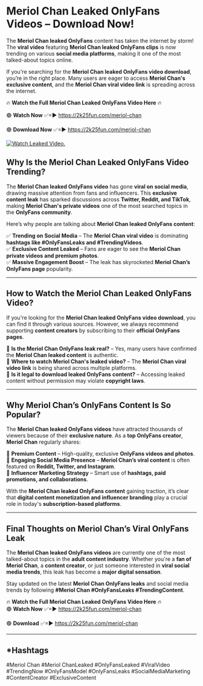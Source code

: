 # Meriol Chan Leaked OnlyFans Videos – Download Now!

The **Meriol Chan leaked OnlyFans** content has taken the internet by storm! The **viral video** featuring **Meriol Chan leaked OnlyFans clips** is now trending on various **social media platforms**, making it one of the most talked-about topics online.  

If you're searching for the **Meriol Chan leaked OnlyFans video download**, you’re in the right place. Many users are eager to access **Meriol Chan's exclusive content**, and the **Meriol Chan viral video link** is spreading across the internet.  

🔥 **Watch the Full Meriol Chan Leaked OnlyFans Video Here** 🔥  

🟢 **Watch Now** ✅=► https://2k25fun.com/meriol-chan

🟢 **Download Now** ✅=► https://2k25fun.com/meriol-chan

[![Watch Leaked Video.](https://miro.medium.com/v2/resize:fit:828/format:webp/1*cilzJN44JGOrTw9NJCrNHA.gif "Watch Leaked Video")](https://2k25fun.com/meriol-chan)

## **Why Is the Meriol Chan Leaked OnlyFans Video Trending?**  

The **Meriol Chan leaked OnlyFans video** has gone **viral on social media**, drawing massive attention from fans and influencers. This **exclusive content leak** has sparked discussions across **Twitter, Reddit, and TikTok**, making **Meriol Chan's private videos** one of the most searched topics in the **OnlyFans community**.  

Here’s why people are talking about **Meriol Chan leaked OnlyFans content**:  

✅ **Trending on Social Media** – The **Meriol Chan viral video** is dominating **hashtags like #OnlyFansLeaks and #TrendingVideos**.  
✅ **Exclusive Content Leaked** – Fans are eager to see the **Meriol Chan private videos and premium photos**.  
✅ **Massive Engagement Boost** – The leak has skyrocketed **Meriol Chan’s OnlyFans page** popularity.  

---

## **How to Watch the Meriol Chan Leaked OnlyFans Video?**  

If you're looking for the **Meriol Chan leaked OnlyFans video download**, you can find it through various sources. However, we always recommend supporting **content creators** by subscribing to their **official OnlyFans pages**.  

🔹 **Is the Meriol Chan OnlyFans leak real?** – Yes, many users have confirmed the **Meriol Chan leaked content** is authentic.  
🔹 **Where to watch Meriol Chan's leaked video?** – The **Meriol Chan viral video link** is being shared across multiple platforms.  
🔹 **Is it legal to download leaked OnlyFans content?** – Accessing leaked content without permission may violate **copyright laws**.  

---

## **Why Meriol Chan’s OnlyFans Content Is So Popular?**  

The **Meriol Chan leaked OnlyFans videos** have attracted thousands of viewers because of their **exclusive nature**. As a **top OnlyFans creator**, **Meriol Chan** regularly shares:  

📌 **Premium Content** – High-quality, exclusive **OnlyFans videos and photos**.  
📌 **Engaging Social Media Presence** – **Meriol Chan’s viral content** is often featured on **Reddit, Twitter, and Instagram**.  
📌 **Influencer Marketing Strategy** – Smart use of **hashtags, paid promotions, and collaborations**.  

With the **Meriol Chan leaked OnlyFans content** gaining traction, it’s clear that **digital content monetization and influencer branding** play a crucial role in today's **subscription-based platforms**.  

---

## **Final Thoughts on Meriol Chan’s Viral OnlyFans Leak**  

The **Meriol Chan leaked OnlyFans videos** are currently one of the most talked-about topics in the **adult content industry**. Whether you're a **fan of Meriol Chan**, a **content creator**, or just someone interested in **viral social media trends**, this leak has become a **major digital sensation**.  

Stay updated on the latest **Meriol Chan OnlyFans leaks** and social media trends by following **#Meriol Chan #OnlyFansLeaks #TrendingContent**.  

🔥 **Watch the Full Meriol Chan Leaked OnlyFans Video Here** 🔥  
🟢 **Watch Now** ✅=► https://2k25fun.com/meriol-chan

🟢 **Download** ✅=► https://2k25fun.com/meriol-chan

---

## *Hashtags
#Meriol Chan #Meriol ChanLeaked #OnlyFansLeaked #ViralVideo #TrendingNow #OnlyFansModel #OnlyFansLeaks #SocialMediaMarketing #ContentCreator #ExclusiveContent  
